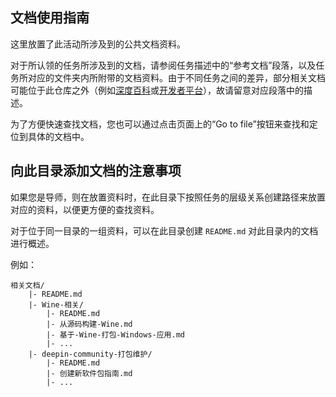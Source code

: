 ## 文档使用指南

这里放置了此活动所涉及到的公共文档资料。

对于所认领的任务所涉及到的文档，请参阅任务描述中的“参考文档”段落，以及任务所对应的文件夹内所附带的文档资料。由于不同任务之间的差异，部分相关文档可能位于此仓库之外（例如[深度百科](wiki.deepin.org/)或[开发者平台](https://docs.deepin.org/)），故请留意对应段落中的描述。

为了方便快速查找文档，您也可以通过点击页面上的“Go to file”按钮来查找和定位到具体的文档中。

## 向此目录添加文档的注意事项

如果您是导师，则在放置资料时，在此目录下按照任务的层级关系创建路径来放置对应的资料，以便更方便的查找资料。

对于位于同一目录的一组资料，可以在此目录创建 `README.md` 对此目录内的文档进行概述。

例如：

```
相关文档/
    |- README.md
    |- Wine-相关/
        |- README.md
        |- 从源码构建-Wine.md
        |- 基于-Wine-打包-Windows-应用.md
        |- ...
    |- deepin-community-打包维护/
        |- README.md
        |- 创建新软件包指南.md
        |- ...
```

